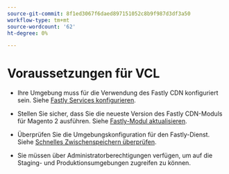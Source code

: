 ```yaml
---
source-git-commit: 8f1ed3067f6daed897151052c8b9f987d3df3a50
workflow-type: tm+mt
source-wordcount: '62'
ht-degree: 0%

---
```

# Voraussetzungen für VCL

<!-- Prerequisites section inserted in tutorials for customizing the Fastly service configuration with custom VCL snippets. -->

- Ihre Umgebung muss für die Verwendung des Fastly CDN konfiguriert sein. Siehe [Fastly Services konfigurieren](/help/cloud-guide/cdn/fastly-configuration.md).

- Stellen Sie sicher, dass Sie die neueste Version des Fastly CDN-Moduls für Magento 2 ausführen. Siehe [Fastly-Modul aktualisieren](/help/cloud-guide/cdn/fastly-configuration.md#upgrade-fastly-module).

- Überprüfen Sie die Umgebungskonfiguration für den Fastly-Dienst. Siehe [Schnelles Zwischenspeichern überprüfen](/help/cloud-guide/launch/checklist.md#verify-fastly-caching).

- Sie müssen über Administratorberechtigungen verfügen, um auf die Staging- und Produktionsumgebungen zugreifen zu können.
